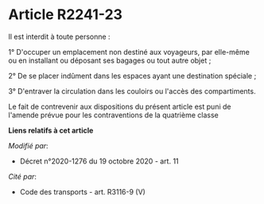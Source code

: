 # Article R2241-23

Il est interdit à toute personne :

1° D'occuper un emplacement non destiné aux voyageurs, par elle-même ou en installant ou déposant ses bagages ou tout autre
objet ;

2° De se placer indûment dans les espaces ayant une destination spéciale ;

3° D'entraver la circulation dans les couloirs ou l'accès des compartiments.

Le fait de contrevenir aux dispositions du présent article est puni de l'amende prévue pour les contraventions de la
quatrième classe

**Liens relatifs à cet article**

_Modifié par_:

  - Décret n°2020-1276 du 19 octobre 2020 - art. 11

_Cité par_:

  - Code des transports - art. R3116-9 (V)
